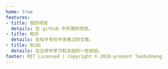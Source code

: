 ```yaml
---
home: true
features:
- title: 我的项目
  details: 在 github 中开源的项目。
- title: 知乎
  details: 在知乎专栏中发表过的文章。
- title: BLOG
  details: 在日常中学习和总结的一些经验。
footer: MIT Licensed | Copyright © 2018-present TaoXuSheng
---
```


